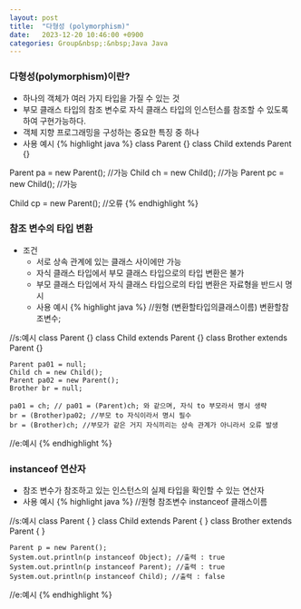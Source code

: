 ```yaml
---
layout: post
title:  "다형성 (polymorphism)"
date:   2023-12-20 10:46:00 +0900
categories: Group&nbsp;:&nbsp;Java Java
---
```


### 다형성(polymorphism)이란?

- 하나의 객체가 여러 가지 타입을 가질 수 있는 것
- 부모 클래스 타입의 참조 변수로 자식 클래스 타입의 인스턴스를 참조할 수 있도록 하여 구현가능하다.
- 객체 지향 프로그래밍을 구성하는 중요한 특징 중 하나
- 사용 예시
{% highlight java %}
class Parent {}
class Child extends Parent {}

Parent pa = new Parent(); //가능
Child ch = new Child();   //가능
Parent pc = new Child();  //가능

Child cp = new Parent();  //오류
{% endhighlight %}

### 참조 변수의 타입 변환

- 조건
    - 서로 상속 관계에 있는 클래스 사이에만 가능
    - 자식 클래스 타입에서 부모 클래스 타입으로의 타입 변환은 불가
    - 부모 클래스 타입에서 자식 클래스 타입으로의 타입 변환은 자료형을 반드시 명시
    - 사용 예시
{% highlight java %}
//원형
(변환할타입의클래스이름) 변환할참조변수;

//s:예시
    class Parent {}
    class Child extends Parent {}
    class Brother extends Parent {}

    Parent pa01 = null;
    Child ch = new Child();
    Parent pa02 = new Parent();
    Brother br = null;

    pa01 = ch; // pa01 = (Parent)ch; 와 같으며, 자식 to 부모라서 명시 생략
    br = (Brother)pa02; //부모 to 자식이라서 명시 필수
    br = (Brother)ch; //부모가 같은 거지 자식끼리는 상속 관계가 아니라서 오류 발생
//e:예시
        {% endhighlight %}

### instanceof 연산자

- 참조 변수가 참조하고 있는 인스턴스의 실제 타입을 확인할 수 있는 연산자
- 사용 예시
{% highlight java %}
//원형
참조변수 instanceof 클래스이름

//s:예시
    class Parent { }
    class Child extends Parent { }
    class Brother extends Parent { }
    
    Parent p = new Parent();
    System.out.println(p instanceof Object); //출력 : true
    System.out.println(p instanceof Parent); //출력 : true
    System.out.println(p instanceof Child); //출력 : false
//e:예시
{% endhighlight %}